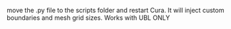 move the .py file to the scripts folder and restart Cura. It will inject custom boundaries and mesh grid sizes. Works with UBL ONLY
